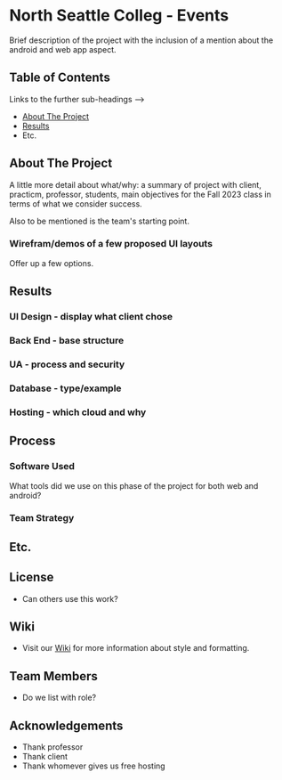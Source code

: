 # North Seattle Colleg - Events
Brief description of the project with the inclusion of a mention about the android and web app aspect.
 
## Table of Contents
Links to the further sub-headings --> 
- [About The Project]()
- [Results]()
- Etc.
 
## About The Project
A little more detail about what/why: a summary of project with client, practicm, professor, students, main objectives for the Fall 2023 class in terms of what we consider success. 
 
Also to be mentioned is the team's starting point.
 
### Wirefram/demos of a few proposed UI layouts
Offer up a few options.
 
## Results
### UI Design - display what client chose 
 
### Back End - base structure
 
### UA - process and security
 
### Database - type/example
 
### Hosting - which cloud and why
 
## Process
### Software Used
What tools did we use on this phase of the project for both web and android?

### Team Strategy

## Etc.
 
## License
- Can others use this work?
 
## Wiki
- Visit our [Wiki]() for more information about style and formatting.
 
## Team Members
- Do we list with role?
 
## Acknowledgements
- Thank professor
- Thank client
- Thank whomever gives us free hosting
